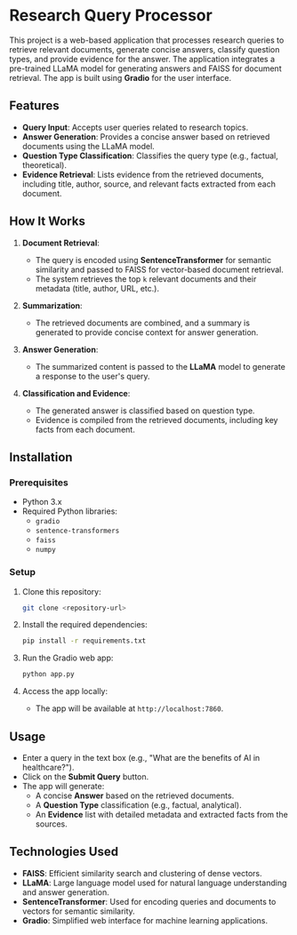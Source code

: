# Research Query Processor

This project is a web-based application that processes research queries to retrieve relevant documents, generate concise answers, classify question types, and provide evidence for the answer. The application integrates a pre-trained LLaMA model for generating answers and FAISS for document retrieval. The app is built using **Gradio** for the user interface.

## Features

- **Query Input**: Accepts user queries related to research topics.
- **Answer Generation**: Provides a concise answer based on retrieved documents using the LLaMA model.
- **Question Type Classification**: Classifies the query type (e.g., factual, theoretical).
- **Evidence Retrieval**: Lists evidence from the retrieved documents, including title, author, source, and relevant facts extracted from each document.

## How It Works

1. **Document Retrieval**: 
    - The query is encoded using **SentenceTransformer** for semantic similarity and passed to FAISS for vector-based document retrieval.
    - The system retrieves the top `k` relevant documents and their metadata (title, author, URL, etc.).
   
2. **Summarization**: 
    - The retrieved documents are combined, and a summary is generated to provide concise context for answer generation.
   
3. **Answer Generation**: 
    - The summarized content is passed to the **LLaMA** model to generate a response to the user's query.
   
4. **Classification and Evidence**: 
    - The generated answer is classified based on question type.
    - Evidence is compiled from the retrieved documents, including key facts from each document.

## Installation

### Prerequisites

- Python 3.x
- Required Python libraries:
  - `gradio`
  - `sentence-transformers`
  - `faiss`
  - `numpy`

### Setup

1. Clone this repository:
    ```bash
    git clone <repository-url>
    ```

2. Install the required dependencies:
    ```bash
    pip install -r requirements.txt
    ```

3. Run the Gradio web app:
    ```bash
    python app.py
    ```

4. Access the app locally:
    - The app will be available at `http://localhost:7860`.

## Usage

- Enter a query in the text box (e.g., "What are the benefits of AI in healthcare?").
- Click on the **Submit Query** button.
- The app will generate:
    - A concise **Answer** based on the retrieved documents.
    - A **Question Type** classification (e.g., factual, analytical).
    - An **Evidence** list with detailed metadata and extracted facts from the sources.


## Technologies Used

- **FAISS**: Efficient similarity search and clustering of dense vectors.
- **LLaMA**: Large language model used for natural language understanding and answer generation.
- **SentenceTransformer**: Used for encoding queries and documents to vectors for semantic similarity.
- **Gradio**: Simplified web interface for machine learning applications.




